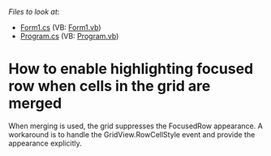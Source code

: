 <!-- default file list -->
*Files to look at*:

* [Form1.cs](./CS/B133731/Form1.cs) (VB: [Form1.vb](./VB/B133731/Form1.vb))
* [Program.cs](./CS/B133731/Program.cs) (VB: [Program.vb](./VB/B133731/Program.vb))
<!-- default file list end -->
# How to enable highlighting focused row when cells in the grid are merged


<p>When merging is used, the grid suppresses the FocusedRow appearance. A workaround is to handle the GridView.RowCellStyle event and provide the appearance explicitly.</p>

<br/>


